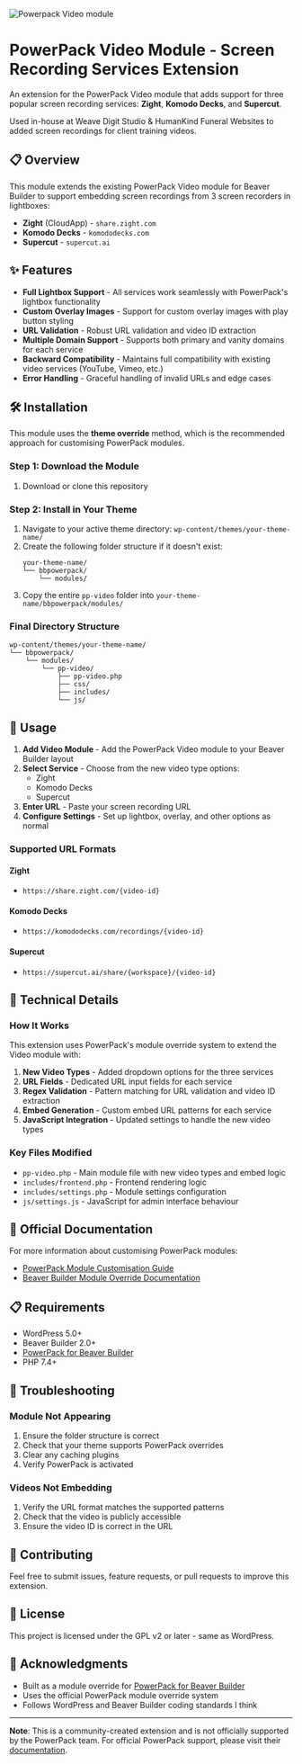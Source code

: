 ![Powerpack Video module](https://weave-hk-github.b-cdn.net/weave/plugin-header.png)

# PowerPack Video Module - Screen Recording Services Extension

An extension for the PowerPack Video module that adds support for three popular screen recording services: **Zight**, **Komodo Decks**, and **Supercut**.

Used in-house at Weave Digit Studio & HumanKind Funeral Websites to added screen recordings for client training videos.

## 📋 Overview

This module extends the existing PowerPack Video module for Beaver Builder to support embedding screen recordings from 3 screen recorders in lightboxes:

- **Zight** (CloudApp) - `share.zight.com` 
- **Komodo Decks** - `komododecks.com` 
- **Supercut** - `supercut.ai`

## ✨ Features

- **Full Lightbox Support** - All services work seamlessly with PowerPack's lightbox functionality
- **Custom Overlay Images** - Support for custom overlay images with play button styling
- **URL Validation** - Robust URL validation and video ID extraction
- **Multiple Domain Support** - Supports both primary and vanity domains for each service
- **Backward Compatibility** - Maintains full compatibility with existing video services (YouTube, Vimeo, etc.)
- **Error Handling** - Graceful handling of invalid URLs and edge cases

## 🛠️ Installation

This module uses the **theme override** method, which is the recommended approach for customising PowerPack modules.

### Step 1: Download the Module
1. Download or clone this repository

### Step 2: Install in Your Theme
1. Navigate to your active theme directory: `wp-content/themes/your-theme-name/`
2. Create the following folder structure if it doesn't exist:
   ```
   your-theme-name/
   └── bbpowerpack/
       └── modules/
   ```
3. Copy the entire `pp-video` folder into `your-theme-name/bbpowerpack/modules/`

### Final Directory Structure
```
wp-content/themes/your-theme-name/
└── bbpowerpack/
    └── modules/
        └── pp-video/
            ├── pp-video.php
            ├── css/
            ├── includes/
            └── js/
```

## 🚀 Usage

1. **Add Video Module** - Add the PowerPack Video module to your Beaver Builder layout
2. **Select Service** - Choose from the new video type options:
   - Zight
   - Komodo Decks  
   - Supercut
3. **Enter URL** - Paste your screen recording URL
4. **Configure Settings** - Set up lightbox, overlay, and other options as normal

### Supported URL Formats

#### Zight
- `https://share.zight.com/{video-id}`

#### Komodo Decks
- `https://komododecks.com/recordings/{video-id}`

#### Supercut
- `https://supercut.ai/share/{workspace}/{video-id}`

## 🔧 Technical Details

### How It Works
This extension uses PowerPack's module override system to extend the Video module with:

1. **New Video Types** - Added dropdown options for the three services
2. **URL Fields** - Dedicated URL input fields for each service
3. **Regex Validation** - Pattern matching for URL validation and video ID extraction
4. **Embed Generation** - Custom embed URL patterns for each service
5. **JavaScript Integration** - Updated settings to handle the new video types

### Key Files Modified
- `pp-video.php` - Main module file with new video types and embed logic
- `includes/frontend.php` - Frontend rendering logic
- `includes/settings.php` - Module settings configuration
- `js/settings.js` - JavaScript for admin interface behaviour

## 🔗 Official Documentation

For more information about customising PowerPack modules:
- [PowerPack Module Customisation Guide](https://wpbeaveraddons.com/docs/powerpack/development/customize-powerpack-module/)
- [Beaver Builder Module Override Documentation](https://docs.wpbeaverbuilder.com/beaver-builder/developer/custom-modules/override-an-existing-module/)

## 📋 Requirements

- WordPress 5.0+
- Beaver Builder 2.0+
- [PowerPack for Beaver Builder](https://wpbeaveraddons.com/)
- PHP 7.4+

## 🐛 Troubleshooting

### Module Not Appearing
1. Ensure the folder structure is correct
2. Check that your theme supports PowerPack overrides
3. Clear any caching plugins
4. Verify PowerPack is activated

### Videos Not Embedding
1. Verify the URL format matches the supported patterns
2. Check that the video is publicly accessible
3. Ensure the video ID is correct in the URL

## 🤝 Contributing

Feel free to submit issues, feature requests, or pull requests to improve this extension.

## 📄 License

This project is licensed under the GPL v2 or later - same as WordPress.

## 🙏 Acknowledgments

- Built as a module override for [PowerPack for Beaver Builder](https://wpbeaveraddons.com/)
- Uses the official PowerPack module override system
- Follows WordPress and Beaver Builder coding standards I think

---

**Note**: This is a community-created extension and is not officially supported by the PowerPack team. For official PowerPack support, please visit their [documentation](https://wpbeaveraddons.com/docs/). 
